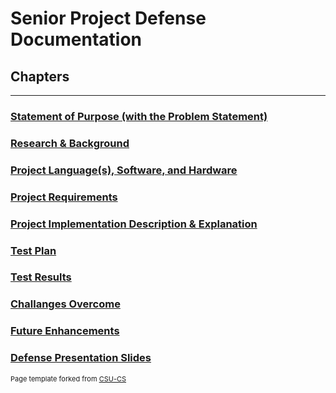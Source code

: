 Senior Project Defense Documentation
=========

Chapters
--------------------
---
### [Statement of Purpose (with the Problem Statement)](https://github.com/mneitzel95/mneitzel95.github.io/blob/master/Documents/Statement%20of%20Purpose%20(with%20the%20Problem%20Statement).md)

### [Research & Background](https://github.com/mneitzel95/mneitzel95.github.io/blob/master/Documents/Research%20%26%20Background.md)

### [Project Language(s), Software, and Hardware](https://github.com/mneitzel95/mneitzel95.github.io/blob/master/Documents/Project%20Language(s)%2C%20Software%2C%20and%20Hardware.md)

### [Project Requirements](https://github.com/mneitzel95/mneitzel95.github.io/blob/master/Documents/Requirements.md)

### [Project Implementation Description & Explanation](https://github.com/mneitzel95/mneitzel95.github.io/blob/master/Documents/Project%20Implementation%20Description%20%26%20Explanation.md)

### [Test Plan](https://github.com/mneitzel95/mneitzel95.github.io/blob/master/Documents/Test%20Plan%20Specification.pdf)

### [Test Results](https://github.com/mneitzel95/mneitzel95.github.io/blob/master/Documents/Test%20Results.md)

### [Challanges Overcome](https://github.com/mneitzel95/mneitzel95.github.io/blob/master/Documents/Challanges%20Overcome.md)

### [Future Enhancements](https://github.com/mneitzel95/mneitzel95.github.io/blob/master/Documents/Future%20Enhancements.md)

### [Defense Presentation Slides](https://github.com/mneitzel95/mneitzel95.github.io/blob/master/Documents/Defense%20Presentation%20Slides.md)

<p style="font-size:11px">Page template forked from <a href="https://github.com/csu-cs/csci-portfolio">CSU-CS</a></p>
<!-- Remove above link if you don't want to attributive -->
